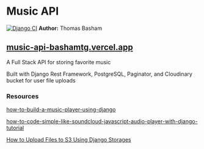 # Music API

[![Django CI](https://github.com/Thomas-Basham/music-api/actions/workflows/django.yml/badge.svg?branch=main)](https://github.com/Thomas-Basham/music-api/actions/workflows/django.yml)
**Author:** Thomas Basham

## [music-api-bashamtg.vercel.app](https://music-api-bashamtg.vercel.app)

A Full Stack API for storing favorite music

Built with Django Rest Framework, PostgreSQL, Paginator, and Cloudinary bucket for user file uploads

### Resources

[how-to-build-a-music-player-using-django](https://www.section.io/engineering-education/how-to-build-a-music-player-using-django/)

[how-to-code-simple-like-soundcloud-javascript-audio-player-with-django-tutorial](https://hvitis.dev/how-to-code-simple-like-soundcloud-javascript-audio-player-with-django-tutorial)

[How to Upload Files to S3 Using Django Storages](https://www.youtube.com/watch?v=nzLMA9WZqMM&t=152s)
